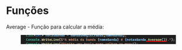 # Funções

Average - Função para calcular a média:

<figure><img src=".gitbook/assets/image (1) (1).png" alt=""><figcaption></figcaption></figure>
